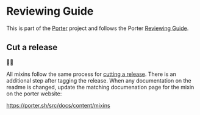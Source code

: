 # Reviewing Guide

This is part of the [Porter][porter] project and follows the Porter [Reviewing
Guide][review].

[porter]: https://github.com/getporter/porter
[review]: https://porter.sh/src/REVIEWING.md

## Cut a release

🧀💨

All mixins follow the same process for [cutting a release][release]. There is an additional step after tagging the release. When any documentation on the readme is changed, update the matching documenation page for the mixin on the porter website:

https://porter.sh/src/docs/content/mixins

[release]: https://porter.sh/src/REVIEWING.md#cut-a-release
